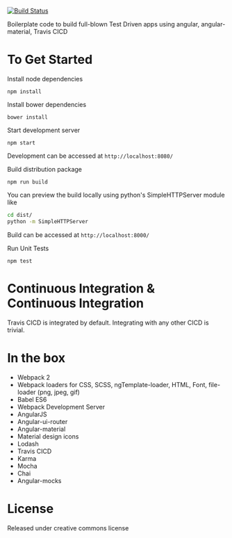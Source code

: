 [![Build Status](https://travis-ci.org/linuxexp/angular-material-common.svg?branch=master)](https://travis-ci.org/linuxexp/angular-material-common)

Boilerplate code to build full-blown Test Driven apps using angular, angular-material, Travis CICD

To Get Started
==

Install node dependencies 
```
npm install
```

Install bower dependencies 
```
bower install
```

Start development server 
```
npm start
```

Development can be accessed at `http://localhost:8080/`

Build distribution package 
```
npm run build
```

You can preview the build locally using python's SimpleHTTPServer module like
```bash
cd dist/
python -m SimpleHTTPServer
```

Build can be accessed at `http://localhost:8000/`

Run Unit Tests
```
npm test
```

Continuous Integration & Continuous Integration
===
Travis CICD is integrated by default. Integrating with any other CICD is trivial.


In the box
===========
* Webpack 2
* Webpack loaders for CSS, SCSS, ngTemplate-loader, HTML, Font, file-loader (png, jpeg, gif)
* Babel ES6
* Webpack Development Server
* AngularJS
* Angular-ui-router
* Angular-material
* Material design icons
* Lodash
* Travis CICD
* Karma
* Mocha
* Chai
* Angular-mocks



License
========
Released under creative commons license
